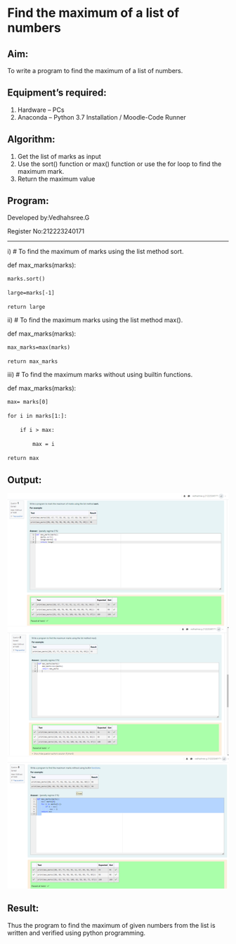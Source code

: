 # Find the maximum of a list of numbers
## Aim:
To write a program to find the maximum of a list of numbers.
## Equipment’s required:
1.	Hardware – PCs
2.	Anaconda – Python 3.7 Installation / Moodle-Code Runner
## Algorithm:
1.	Get the list of marks as input
2.	Use the sort() function or max() function or use the for loop to find the maximum mark.
3.	Return the maximum value
## Program:

Developed by:Vedhahsree.G

Register No:212223240171

---

i)	# To find the maximum of marks using the list method sort.

def max_marks(marks):

    marks.sort()

    large=marks[-1]

    return large


ii)	# To find the maximum marks using the list method max().

def max_marks(marks):

    max_marks=max(marks)

    return max_marks
    





iii) # To find the maximum marks without using builtin functions.

def max_marks(marks):

    max= marks[0]

    for i in marks[1:]:

        if i > max:

            max = i

    return max
    







## Output:
![alt text](image.png)
![alt text](2.png)
![alt text](3.png)



## Result:
Thus the program to find the maximum of given numbers from the list is written and verified using python programming.
